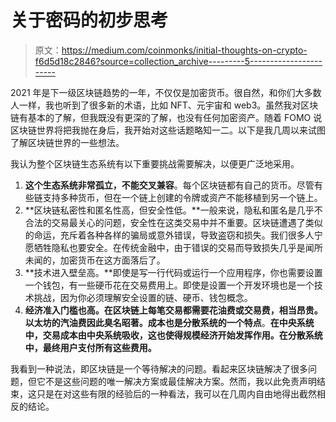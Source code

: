 # 关于密码的初步思考

> 原文：<https://medium.com/coinmonks/initial-thoughts-on-crypto-f6d5d18c2846?source=collection_archive---------5----------------------->

2021 年是下一级区块链趋势的一年，不仅仅是加密货币。很自然，和你们大多数人一样，我也听到了很多新的术语，比如 NFT、元宇宙和 web3。虽然我对区块链有基本的了解，但我既没有更深的了解，也没有任何加密资产。随着 FOMO 说区块链世界将把我抛在身后，我开始对这些话题略知一二。以下是我几周以来试图了解区块链世界的一些想法。

我认为整个区块链生态系统有以下重要挑战需要解决，以便更广泛地采用。

1.  **这个生态系统非常孤立，不能交叉兼容**。每个区块链都有自己的货币。尽管有些链支持多种货币，但在一个链上创建的令牌或资产不能移植到另一个链上。
2.  **区块链私密性和匿名性高，但安全性低。**一般来说，隐私和匿名是几乎不合法的交易最关心的问题，安全性在这类交易中并不重要。区块链遭遇了类似的命运，充斥着各种各样的骗局或意外错误，导致盗窃和损失。我们很多人宁愿牺牲隐私也要安全。在传统金融中，由于错误的交易而导致损失几乎是闻所未闻的，加密货币在这方面落后了。
3.  **技术进入壁垒高。**即使是写一行代码或运行一个应用程序，你也需要设置一个钱包，有一些硬币花在交易费用上。即使是设置一个开发环境也是一个技术挑战，因为你必须理解安全设置的链、硬币、钱包概念。
4.  **经济准入门槛也高。在区块链上每笔交易都需要花油费或交易费，相当昂贵。以太坊的汽油费因此臭名昭著。成本也是分散系统的一个特点**。**在中央系统中，交易成本由中央系统吸收，这也使得规模经济开始发挥作用。在分散系统中，最终用户支付所有这些费用。**

我看到一种说法，即区块链是一个等待解决的问题。看起来区块链解决了很多问题，但它不是这些问题的唯一解决方案或最佳解决方案。然而，我以此免责声明结束，这只是在对这些有限的经验后的一种看法，我可以在几周内自由地得出截然相反的结论。